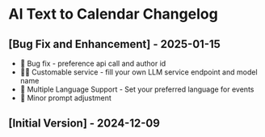 # AI Text to Calendar Changelog

## [Bug Fix and Enhancement] - 2025-01-15
- 🐞 Bug fix - preference api call and author id
- 👨‍🍳 Customable service - fill your own LLM service endpoint and model name
- 💬 Multiple Language Support - Set your preferred language for events
- 🍧 Minor prompt adjustment

## [Initial Version] - 2024-12-09
